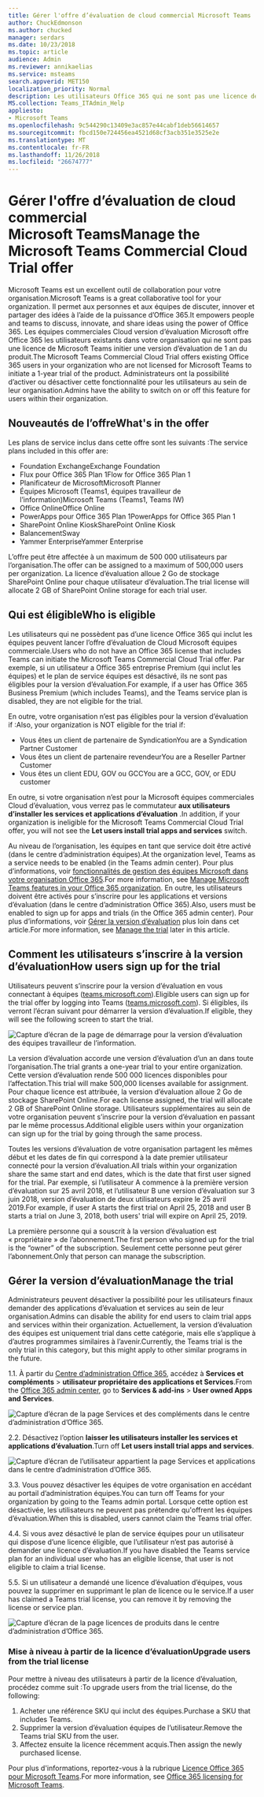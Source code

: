 ```yaml
---
title: Gérer l'offre d’évaluation de cloud commercial Microsoft Teams
author: ChuckEdmonson
ms.author: chucked
manager: serdars
ms.date: 10/23/2018
ms.topic: article
audience: Admin
ms.reviewer: annikaelias
ms.service: msteams
search.appverid: MET150
localization_priority: Normal
description: Les utilisateurs Office 365 qui ne sont pas une licence de Microsoft Teams peuvent lancer une version d’évaluation de 1 an d’équipes.
MS.collection: Teams_ITAdmin_Help
appliesto:
- Microsoft Teams
ms.openlocfilehash: 9c544290c13409e3ac857e44cabf1deb56614657
ms.sourcegitcommit: fbcd150e724456ea4521d68cf3acb351e3525e2e
ms.translationtype: MT
ms.contentlocale: fr-FR
ms.lasthandoff: 11/26/2018
ms.locfileid: "26674777"
---
```

<a name="manage-the-microsoft-teams-commercial-cloud-trial-offer"></a><span data-ttu-id="b60e4-103">Gérer l'offre d’évaluation de cloud commercial Microsoft Teams</span><span class="sxs-lookup"><span data-stu-id="b60e4-103">Manage the Microsoft Teams Commercial Cloud Trial offer</span></span>
=======================================================

<span data-ttu-id="b60e4-104">Microsoft Teams est un excellent outil de collaboration pour votre organisation.</span><span class="sxs-lookup"><span data-stu-id="b60e4-104">Microsoft Teams is a great collaborative tool for your organization.</span></span> <span data-ttu-id="b60e4-105">Il permet aux personnes et aux équipes de discuter, innover et partager des idées à l’aide de la puissance d’Office 365.</span><span class="sxs-lookup"><span data-stu-id="b60e4-105">It empowers people and teams to discuss, innovate, and share ideas using the power of Office 365.</span></span> <span data-ttu-id="b60e4-106">Les équipes commerciales Cloud version d’évaluation Microsoft offre Office 365 les utilisateurs existants dans votre organisation qui ne sont pas une licence de Microsoft Teams initier une version d’évaluation de 1 an du produit.</span><span class="sxs-lookup"><span data-stu-id="b60e4-106">The Microsoft Teams Commercial Cloud Trial offers existing Office 365 users in your organization who are not licensed for Microsoft Teams to initiate a 1-year trial of the product.</span></span> <span data-ttu-id="b60e4-107">Administrateurs ont la possibilité d’activer ou désactiver cette fonctionnalité pour les utilisateurs au sein de leur organisation.</span><span class="sxs-lookup"><span data-stu-id="b60e4-107">Admins have the ability to switch on or off this feature for users within their organization.</span></span>

## <a name="whats-in-the-offer"></a><span data-ttu-id="b60e4-108">Nouveautés de l’offre</span><span class="sxs-lookup"><span data-stu-id="b60e4-108">What's in the offer</span></span>

<span data-ttu-id="b60e4-109">Les plans de service inclus dans cette offre sont les suivants :</span><span class="sxs-lookup"><span data-stu-id="b60e4-109">The service plans included in this offer are:</span></span>

- <span data-ttu-id="b60e4-110">Foundation Exchange</span><span class="sxs-lookup"><span data-stu-id="b60e4-110">Exchange Foundation</span></span>
- <span data-ttu-id="b60e4-111">Flux pour Office 365 Plan 1</span><span class="sxs-lookup"><span data-stu-id="b60e4-111">Flow for Office 365 Plan 1</span></span>
- <span data-ttu-id="b60e4-112">Planificateur de Microsoft</span><span class="sxs-lookup"><span data-stu-id="b60e4-112">Microsoft Planner</span></span>
- <span data-ttu-id="b60e4-113">Équipes Microsoft (Teams1, équipes travailleur de l’information)</span><span class="sxs-lookup"><span data-stu-id="b60e4-113">Microsoft Teams (Teams1, Teams IW)</span></span>
- <span data-ttu-id="b60e4-114">Office Online</span><span class="sxs-lookup"><span data-stu-id="b60e4-114">Office Online</span></span>
- <span data-ttu-id="b60e4-115">PowerApps pour Office 365 Plan 1</span><span class="sxs-lookup"><span data-stu-id="b60e4-115">PowerApps for Office 365 Plan 1</span></span>
- <span data-ttu-id="b60e4-116">SharePoint Online Kiosk</span><span class="sxs-lookup"><span data-stu-id="b60e4-116">SharePoint Online Kiosk</span></span>
- <span data-ttu-id="b60e4-117">Balancement</span><span class="sxs-lookup"><span data-stu-id="b60e4-117">Sway</span></span>
- <span data-ttu-id="b60e4-118">Yammer Enterprise</span><span class="sxs-lookup"><span data-stu-id="b60e4-118">Yammer Enterprise</span></span>

<span data-ttu-id="b60e4-119">L’offre peut être affectée à un maximum de 500 000 utilisateurs par l’organisation.</span><span class="sxs-lookup"><span data-stu-id="b60e4-119">The offer can be assigned to a maximum of 500,000 users per organization.</span></span> <span data-ttu-id="b60e4-120">La licence d’évaluation alloue 2 Go de stockage SharePoint Online pour chaque utilisateur d’évaluation.</span><span class="sxs-lookup"><span data-stu-id="b60e4-120">The trial license will allocate 2 GB of SharePoint Online storage for each trial user.</span></span>

## <a name="who-is-eligible"></a><span data-ttu-id="b60e4-121">Qui est éligible</span><span class="sxs-lookup"><span data-stu-id="b60e4-121">Who is eligible</span></span>

<span data-ttu-id="b60e4-122">Les utilisateurs qui ne possèdent pas d’une licence Office 365 qui inclut les équipes peuvent lancer l’offre d’évaluation de Cloud Microsoft équipes commerciale.</span><span class="sxs-lookup"><span data-stu-id="b60e4-122">Users who do not have an Office 365 license that includes Teams can initiate the Microsoft Teams Commercial Cloud Trial offer.</span></span> <span data-ttu-id="b60e4-123">Par exemple, si un utilisateur a Office 365 entreprise Premium (qui inclut les équipes) et le plan de service équipes est désactivé, ils ne sont pas éligibles pour la version d’évaluation.</span><span class="sxs-lookup"><span data-stu-id="b60e4-123">For example, if a user has Office 365 Business Premium (which includes Teams), and the Teams service plan is disabled, they are not eligible for the trial.</span></span>

<span data-ttu-id="b60e4-124">En outre, votre organisation n’est pas éligibles pour la version d’évaluation if :</span><span class="sxs-lookup"><span data-stu-id="b60e4-124">Also, your organization is NOT eligible for the trial if:</span></span> 
- <span data-ttu-id="b60e4-125">Vous êtes un client de partenaire de Syndication</span><span class="sxs-lookup"><span data-stu-id="b60e4-125">You are a Syndication Partner Customer</span></span>
- <span data-ttu-id="b60e4-126">Vous êtes un client de partenaire revendeur</span><span class="sxs-lookup"><span data-stu-id="b60e4-126">You are a Reseller Partner Customer</span></span>
- <span data-ttu-id="b60e4-127">Vous êtes un client EDU, GOV ou GCC</span><span class="sxs-lookup"><span data-stu-id="b60e4-127">You are a GCC, GOV, or EDU customer</span></span>

<span data-ttu-id="b60e4-128">En outre, si votre organisation n’est pour la Microsoft équipes commerciales Cloud d’évaluation, vous verrez pas le commutateur **aux utilisateurs d’installer les services et applications d’évaluation** .</span><span class="sxs-lookup"><span data-stu-id="b60e4-128">In addition, if your organization is ineligible for the Microsoft Teams Commercial Cloud Trial offer, you will not see the **Let users install trial apps and services** switch.</span></span>

<span data-ttu-id="b60e4-129">Au niveau de l’organisation, les équipes en tant que service doit être activé (dans le centre d’administration équipes).</span><span class="sxs-lookup"><span data-stu-id="b60e4-129">At the organization level, Teams as a service needs to be enabled (in the Teams admin center).</span></span> <span data-ttu-id="b60e4-130">Pour plus d’informations, voir [fonctionnalités de gestion des équipes Microsoft dans votre organisation Office 365](enable-features-office-365.md).</span><span class="sxs-lookup"><span data-stu-id="b60e4-130">For more information, see [Manage Microsoft Teams features in your Office 365 organization](enable-features-office-365.md).</span></span> <span data-ttu-id="b60e4-131">En outre, les utilisateurs doivent être activés pour s’inscrire pour les applications et versions d’évaluation (dans le centre d’administration Office 365).</span><span class="sxs-lookup"><span data-stu-id="b60e4-131">Also, users must be enabled to sign up for apps and trials (in the Office 365 admin center).</span></span> <span data-ttu-id="b60e4-132">Pour plus d’informations, voir [Gérer la version d’évaluation](#manage-the-trial) plus loin dans cet article.</span><span class="sxs-lookup"><span data-stu-id="b60e4-132">For more information, see [Manage the trial](#manage-the-trial) later in this article.</span></span>

## <a name="how-users-sign-up-for-the-trial"></a><span data-ttu-id="b60e4-133">Comment les utilisateurs s’inscrire à la version d’évaluation</span><span class="sxs-lookup"><span data-stu-id="b60e4-133">How users sign up for the trial</span></span>

<span data-ttu-id="b60e4-134">Utilisateurs peuvent s’inscrire pour la version d’évaluation en vous connectant à équipes ([teams.microsoft.com](https://teams.microsoft.com)).</span><span class="sxs-lookup"><span data-stu-id="b60e4-134">Eligible users can sign up for the trial offer by logging into Teams ([teams.microsoft.com](https://teams.microsoft.com)).</span></span> <span data-ttu-id="b60e4-135">Si éligibles, ils verront l’écran suivant pour démarrer la version d’évaluation.</span><span class="sxs-lookup"><span data-stu-id="b60e4-135">If eligible, they will see the following screen to start the trial.</span></span> 

![Capture d’écran de la page de démarrage pour la version d’évaluation des équipes travailleur de l’information.](media/iw-trial-start-screen.png)

<span data-ttu-id="b60e4-137">La version d’évaluation accorde une version d’évaluation d’un an dans toute l’organisation.</span><span class="sxs-lookup"><span data-stu-id="b60e4-137">The trial grants a one-year trial to your entire organization.</span></span> <span data-ttu-id="b60e4-138">Cette version d’évaluation rende 500 000 licences disponibles pour l’affectation.</span><span class="sxs-lookup"><span data-stu-id="b60e4-138">This trial will make 500,000 licenses available for assignment.</span></span> <span data-ttu-id="b60e4-139">Pour chaque licence est attribuée, la version d’évaluation alloue 2 Go de stockage SharePoint Online.</span><span class="sxs-lookup"><span data-stu-id="b60e4-139">For each license assigned, the trial will allocate 2 GB of SharePoint Online storage.</span></span> <span data-ttu-id="b60e4-140">Utilisateurs supplémentaires au sein de votre organisation peuvent s’inscrire pour la version d’évaluation en passant par le même processus.</span><span class="sxs-lookup"><span data-stu-id="b60e4-140">Additional eligible users within your organization can sign up for the trial by going through the same process.</span></span>

<span data-ttu-id="b60e4-141">Toutes les versions d’évaluation de votre organisation partagent les mêmes début et les dates de fin qui correspond à la date premier utilisateur connecté pour la version d’évaluation.</span><span class="sxs-lookup"><span data-stu-id="b60e4-141">All trials within your organization share the same start and end dates, which is the date that first user signed for the trial.</span></span> <span data-ttu-id="b60e4-142">Par exemple, si l’utilisateur A commence à la première version d’évaluation sur 25 avril 2018, et l’utilisateur B une version d’évaluation sur 3 juin 2018, version d’évaluation de deux utilisateurs expire le 25 avril 2019.</span><span class="sxs-lookup"><span data-stu-id="b60e4-142">For example, if user A starts the first trial on April 25, 2018 and user B starts a trial on June 3, 2018, both users' trial will expire on April 25, 2019.</span></span>

<span data-ttu-id="b60e4-143">La première personne qui a souscrit à la version d’évaluation est « propriétaire » de l’abonnement.</span><span class="sxs-lookup"><span data-stu-id="b60e4-143">The first person who signed up for the trial is the “owner” of the subscription.</span></span> <span data-ttu-id="b60e4-144">Seulement cette personne peut gérer l’abonnement.</span><span class="sxs-lookup"><span data-stu-id="b60e4-144">Only that person can manage the subscription.</span></span> 

## <a name="manage-the-trial"></a><span data-ttu-id="b60e4-145">Gérer la version d’évaluation</span><span class="sxs-lookup"><span data-stu-id="b60e4-145">Manage the trial</span></span>

<span data-ttu-id="b60e4-146">Administrateurs peuvent désactiver la possibilité pour les utilisateurs finaux demander des applications d’évaluation et services au sein de leur organisation.</span><span class="sxs-lookup"><span data-stu-id="b60e4-146">Admins can disable the ability for end users to claim trial apps and services within their organization.</span></span> <span data-ttu-id="b60e4-147">Actuellement, la version d’évaluation des équipes est uniquement trial dans cette catégorie, mais elle s’applique à d’autres programmes similaires à l’avenir.</span><span class="sxs-lookup"><span data-stu-id="b60e4-147">Currently, the Teams trial is the only trial in this category, but this might apply to other similar programs in the future.</span></span> 

<span data-ttu-id="b60e4-148">1\.</span><span class="sxs-lookup"><span data-stu-id="b60e4-148">1\.</span></span> <span data-ttu-id="b60e4-149">À partir du [Centre d’administration Office 365](https://portal.office.com/adminportal/home), accédez à **Services et compléments** > **utilisateur propriétaire des applications et Services**.</span><span class="sxs-lookup"><span data-stu-id="b60e4-149">From the [Office 365 admin center](https://portal.office.com/adminportal/home), go to **Services & add-ins** > **User owned Apps and Services**.</span></span>

![Capture d’écran de la page Services et des compléments dans le centre d’administration d’Office 365.](media/iw-trial-enable-1.png)

<span data-ttu-id="b60e4-151">2\.</span><span class="sxs-lookup"><span data-stu-id="b60e4-151">2\.</span></span> <span data-ttu-id="b60e4-152">Désactivez l’option **laisser les utilisateurs installer les services et applications d’évaluation**.</span><span class="sxs-lookup"><span data-stu-id="b60e4-152">Turn off **Let users install trial apps and services**.</span></span>

![Capture d’écran de l’utilisateur appartient la page Services et applications dans le centre d’administration d’Office 365.](media/iw-trial-enable-2.png)

<span data-ttu-id="b60e4-154">3\.</span><span class="sxs-lookup"><span data-stu-id="b60e4-154">3\.</span></span> <span data-ttu-id="b60e4-155">Vous pouvez désactiver les équipes de votre organisation en accédant au portail d’administration équipes.</span><span class="sxs-lookup"><span data-stu-id="b60e4-155">You can turn off Teams for your organization by going to the Teams admin portal.</span></span> <span data-ttu-id="b60e4-156">Lorsque cette option est désactivée, les utilisateurs ne peuvent pas prétendre qu'offrent les équipes d’évaluation.</span><span class="sxs-lookup"><span data-stu-id="b60e4-156">When this is disabled, users cannot claim the Teams trial offer.</span></span>

<span data-ttu-id="b60e4-157">4\.</span><span class="sxs-lookup"><span data-stu-id="b60e4-157">4\.</span></span> <span data-ttu-id="b60e4-158">Si vous avez désactivé le plan de service équipes pour un utilisateur qui dispose d’une licence éligible, que l’utilisateur n’est pas autorisé à demander une licence d’évaluation.</span><span class="sxs-lookup"><span data-stu-id="b60e4-158">If you have disabled the Teams service plan for an individual user who has an eligible license, that user is not eligible to claim a trial license.</span></span>

<span data-ttu-id="b60e4-159">5\.</span><span class="sxs-lookup"><span data-stu-id="b60e4-159">5\.</span></span> <span data-ttu-id="b60e4-160">Si un utilisateur a demandé une licence d’évaluation d’équipes, vous pouvez la supprimer en supprimant le plan de licence ou le service.</span><span class="sxs-lookup"><span data-stu-id="b60e4-160">If a user has claimed a Teams trial license, you can remove it by removing the license or service plan.</span></span> 

![Capture d’écran de la page licences de produits dans le centre d’administration d’Office 365.](media/iw-trial-enable-3.png)

### <a name="upgrade-users-from-the-trial-license"></a><span data-ttu-id="b60e4-162">Mise à niveau à partir de la licence d’évaluation</span><span class="sxs-lookup"><span data-stu-id="b60e4-162">Upgrade users from the trial license</span></span>

<span data-ttu-id="b60e4-163">Pour mettre à niveau des utilisateurs à partir de la licence d’évaluation, procédez comme suit :</span><span class="sxs-lookup"><span data-stu-id="b60e4-163">To upgrade users from the trial license, do the following:</span></span>

1. <span data-ttu-id="b60e4-164">Acheter une référence SKU qui inclut des équipes.</span><span class="sxs-lookup"><span data-stu-id="b60e4-164">Purchase a SKU that includes Teams.</span></span>
2. <span data-ttu-id="b60e4-165">Supprimer la version d’évaluation équipes de l’utilisateur.</span><span class="sxs-lookup"><span data-stu-id="b60e4-165">Remove the Teams trial SKU from the user.</span></span>
3. <span data-ttu-id="b60e4-166">Affectez ensuite la licence récemment acquis.</span><span class="sxs-lookup"><span data-stu-id="b60e4-166">Then assign the newly purchased license.</span></span>

<span data-ttu-id="b60e4-167">Pour plus d'informations, reportez-vous à la rubrique [Licence Office 365 pour Microsoft Teams](Office-365-licensing.md).</span><span class="sxs-lookup"><span data-stu-id="b60e4-167">For more information, see [Office 365 licensing for Microsoft Teams](Office-365-licensing.md).</span></span>
